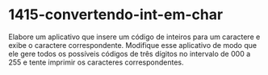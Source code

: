 # 1415-convertendo-int-em-char
Elabore um aplicativo que insere um código de inteiros para um caractere e exibe o caractere correspondente. Modifique esse aplicativo de modo que ele gere todos os possíveis códigos de três dígitos no intervalo de 000 a 255 e tente imprimir os caracteres correspondentes.

